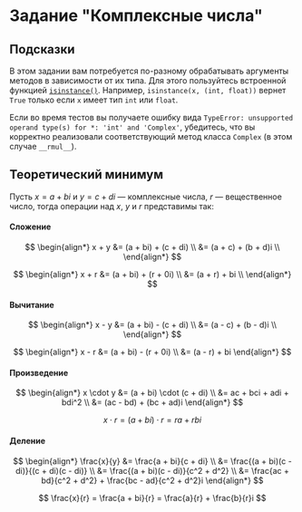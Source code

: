 # Задание "Комплексные числа"

## Подсказки

В этом задании вам потребуется по-разному обрабатывать аргументы методов в зависимости от их типа. Для этого пользуйтесь встроенной функцией [`isinstance()`](https://docs.python.org/3/library/functions.html#isinstance). Например, `isinstance(x, (int, float))` вернет `True` только если `x` имеет тип `int` или `float`.

Если во время тестов вы получаете ошибку вида `TypeError: unsupported operand type(s) for *: 'int' and 'Complex'`, убедитесь, что вы корректно реализовали соответствующий метод класса `Complex` (в этом случае `__rmul__`). 

## Теоретический минимум

Пусть $x = a + bi$ и $y = c + di$ &mdash; комплексные числа, $r$ &mdash; вещественное число, тогда операции над $x$, $y$ и $r$ представимы так:

#### Сложение

$$
\begin{align*}
x + y &= (a + bi) + (c + di) \\
&= (a + c) + (b + d)i \\
\end{align*}
$$

$$
\begin{align*}
x + r &= (a + bi) + (r + 0i) \\
&= (a + r) + bi \\
\end{align*}
$$

#### Вычитание

$$
\begin{align*}
x - y &= (a + bi) - (c + di) 
\\ &= (a - c) + (b - d)i \\
\end{align*}
$$

$$
\begin{align*}
x - r &= (a + bi) - (r + 0i) 
\\ &= (a - r) + bi
\end{align*}
$$

#### Произведение

$$
\begin{align*}
x \cdot y &=  (a + bi) \cdot (c + di) \\
&= ac + bci + adi + bdi^2 \\
&= (ac - bd) + (bc + ad)i
\end{align*}
$$

$$
x \cdot r = (a + bi) \cdot r = ra + rbi
$$

#### Деление

$$
\begin{align*}
\frac{x}{y} &= \frac{a + bi}{c + di} \\   
&= \frac{(a + bi)(c - di)}{(c + di)(c - di)} \\
&= \frac{(a + bi)(c - di)}{c^2 + d^2} \\
&= \frac{ac + bd}{c^2 + d^2} + \frac{bc - ad}{c^2 + d^2}i
\end{align*}
$$

$$
\frac{x}{r} = \frac{a + bi}{r} = \frac{a}{r} + \frac{b}{r}i
$$